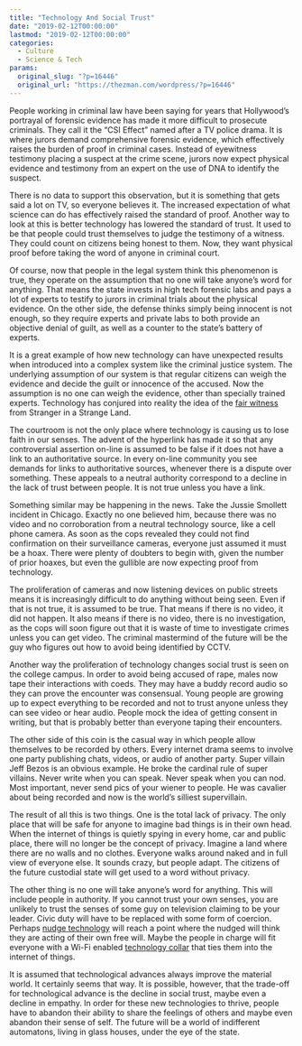 ```yaml
---
title: "Technology And Social Trust"
date: "2019-02-12T00:00:00"
lastmod: "2019-02-12T00:00:00"
categories:
  - Culture
  - Science & Tech
params:
  original_slug: "?p=16446"
  original_url: "https://thezman.com/wordpress/?p=16446"
---
```


People working in criminal law have been saying for years that
Hollywood’s portrayal of forensic evidence has made it more difficult to
prosecute criminals. They call it the “CSI Effect” named after a TV
police drama. It is where jurors demand comprehensive forensic evidence,
which effectively raises the burden of proof in criminal cases. Instead
of eyewitness testimony placing a suspect at the crime scene, jurors now
expect physical evidence and testimony from an expert on the use of DNA
to identify the suspect.

There is no data to support this observation, but it is something that
gets said a lot on TV, so everyone believes it. The increased
expectation of what science can do has effectively raised the standard
of proof. Another way to look at this is better technology has lowered
the standard of trust. It used to be that people could trust themselves
to judge the testimony of a witness. They could count on citizens being
honest to them. Now, they want physical proof before taking the word of
anyone in criminal court.

Of course, now that people in the legal system think this phenomenon is
true, they operate on the assumption that no one will take anyone’s word
for anything. That means the state invests in high tech forensic labs
and pays a lot of experts to testify to jurors in criminal trials about
the physical evidence. On the other side, the defense thinks simply
being innocent is not enough, so they require experts and private labs
to both provide an objective denial of guilt, as well as a counter to
the state’s battery of experts.

It is a great example of how new technology can have unexpected results
when introduced into a complex system like the criminal justice system.
The underlying assumption of our system is that regular citizens can
weigh the evidence and decide the guilt or innocence of the accused. Now
the assumption is no one can weigh the evidence, other than specially
trained experts. Technology has conjured into reality the idea of the
[fair
witness](http://dlkphotography.com/fair-witness/stranger-in-a-strange-land)
from Stranger in a Strange Land.

The courtroom is not the only place where technology is causing us to
lose faith in our senses. The advent of the hyperlink has made it so
that any controversial assertion on-line is assumed to be false if it
does not have a link to an authoritative source. In every on-line
community you see demands for links to authoritative sources, whenever
there is a dispute over something. These appeals to a neutral authority
correspond to a decline in the lack of trust between people. It is not
true unless you have a link.

Something similar may be happening in the news. Take the Jussie Smollett
incident in Chicago. Exactly no one believed him, because there was no
video and no corroboration from a neutral technology source, like a cell
phone camera. As soon as the cops revealed they could not find
confirmation on their surveillance cameras, everyone just assumed it
must be a hoax. There were plenty of doubters to begin with, given the
number of prior hoaxes, but even the gullible are now expecting proof
from technology.

The proliferation of cameras and now listening devices on public streets
means it is increasingly difficult to do anything without being seen.
Even if that is not true, it is assumed to be true. That means if there
is no video, it did not happen. It also means if there is no video,
there is no investigation, as the cops will soon figure out that it is
waste of time to investigate crimes unless you can get video. The
criminal mastermind of the future will be the guy who figures out how to
avoid being identified by CCTV.

Another way the proliferation of technology changes social trust is seen
on the college campus. In order to avoid being accused of rape, males
now tape their interactions with coeds. They may have a buddy record
audio so they can prove the encounter was consensual. Young people are
growing up to expect everything to be recorded and not to trust anyone
unless they can see video or hear audio. People mock the idea of getting
consent in writing, but that is probably better than everyone taping
their encounters.

The other side of this coin is the casual way in which people allow
themselves to be recorded by others. Every internet drama seems to
involve one party publishing chats, videos, or audio of another party.
Super villain Jeff Bezos is an obvious example. He broke the cardinal
rule of super villains. Never write when you can speak. Never speak when
you can nod. Most important, never send pics of your wiener to people.
He was cavalier about being recorded and now is the world’s silliest
supervillain.

The result of all this is two things. One is the total lack of privacy.
The only place that will be safe for anyone to imagine bad things is in
their own head. When the internet of things is quietly spying in every
home, car and public place, there will no longer be the concept of
privacy. Imagine a land where there are no walls and no clothes.
Everyone walks around naked and in full view of everyone else. It sounds
crazy, but people adapt. The citizens of the future custodial state will
get used to a word without privacy.

The other thing is no one will take anyone’s word for anything. This
will include people in authority. If you cannot trust your own senses,
you are unlikely to trust the senses of some guy on television claiming
to be your leader. Civic duty will have to be replaced with some form of
coercion. Perhaps [nudge
technology](https://en.wikipedia.org/wiki/Nudge_theory) will reach a
point where the nudged will think they are acting of their own free
will. Maybe the people in charge will fit everyone with a Wi-Fi enabled
[technology collar](https://www.youtube.com/watch?v=B6hGvRSQJaw) that
ties them into the internet of things.

It is assumed that technological advances always improve the material
world. It certainly seems that way. It is possible, however, that the
trade-off for technological advance is the decline in social trust,
maybe even a decline in empathy. In order for these new technologies to
thrive, people have to abandon their ability to share the feelings of
others and maybe even abandon their sense of self. The future will be a
world of indifferent automatons, living in glass houses, under the eye
of the state.
